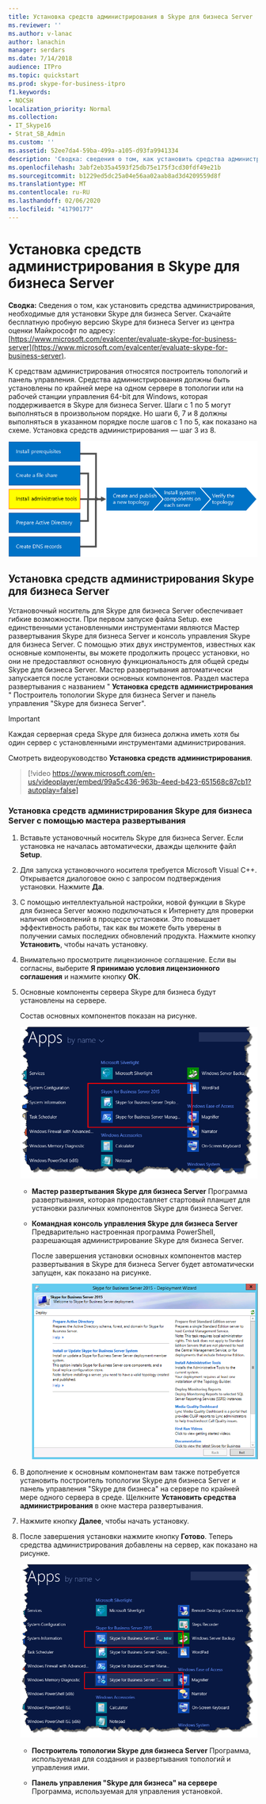 ```yaml
---
title: Установка средств администрирования в Skype для бизнеса Server
ms.reviewer: ''
ms.author: v-lanac
author: lanachin
manager: serdars
ms.date: 7/14/2018
audience: ITPro
ms.topic: quickstart
ms.prod: skype-for-business-itpro
f1.keywords:
- NOCSH
localization_priority: Normal
ms.collection:
- IT_Skype16
- Strat_SB_Admin
ms.custom: ''
ms.assetid: 52ee7da4-59ba-499a-a105-d93fa9941334
description: 'Сводка: сведения о том, как установить средства администрирования, необходимые для установки Skype для бизнеса Server. Скачайте бесплатную пробную версию Skype для бизнеса Server из центра оценки Майкрософт по адресу: https://www.microsoft.com/evalcenter/evaluate-skype-for-business-server.'
ms.openlocfilehash: 3abf2eb35a4593f25db75e175f3cd30fdf49e21b
ms.sourcegitcommit: b1229ed5dc25a04e56aa02aab8ad3d4209559d8f
ms.translationtype: MT
ms.contentlocale: ru-RU
ms.lasthandoff: 02/06/2020
ms.locfileid: "41790177"
---
```

# <a name="install-administrative-tools-in-skype-for-business-server"></a>Установка средств администрирования в Skype для бизнеса Server
 
**Сводка:** Сведения о том, как установить средства администрирования, необходимые для установки Skype для бизнеса Server. Скачайте бесплатную пробную версию Skype для бизнеса Server из центра оценки Майкрософт по адресу: [https://www.microsoft.com/evalcenter/evaluate-skype-for-business-server](https://www.microsoft.com/evalcenter/evaluate-skype-for-business-server).
  
К средствам администрирования относятся построитель топологий и панель управления. Средства администрирования должны быть установлены по крайней мере на одном сервере в топологии или на рабочей станции управления 64-bit для Windows, которая поддерживается в Skype для бизнеса Server. Шаги с 1 по 5 могут выполняться в произвольном порядке. Но шаги 6, 7 и 8 должны выполняться в указанном порядке после шагов с 1 по 5, как показано на схеме. Установка средств администрирования — шаг 3 из 8.
  
![Обзорная схема](../../media/d856afe8-4758-432f-bc45-e1956016419a.png)
  
## <a name="install-skype-for-business-server-administrative-tools"></a>Установка средств администрирования Skype для бизнеса Server

Установочный носитель для Skype для бизнеса Server обеспечивает гибкие возможности. При первом запуске файла Setup. exe единственными установленными инструментами являются Мастер развертывания Skype для бизнеса Server и консоль управления Skype для бизнеса Server. С помощью этих двух инструментов, известных как основные компоненты, вы можете продолжить процесс установки, но они не предоставляют основную функциональность для общей среды Skype для бизнеса Server. Мастер развертывания автоматически запускается после установки основных компонентов. Раздел мастера развертывания с названием " **Установка средств администрирования** " Построитель топологии Skype для бизнеса Server и панель управления "Skype для бизнеса Server".
  
> [!IMPORTANT]
> Каждая серверная среда Skype для бизнеса должна иметь хотя бы один сервер с установленными инструментами администрирования. 
  
Смотреть видеоруководство **Установка средств администрирования**.
  
> [!video https://www.microsoft.com/en-us/videoplayer/embed/99a5c436-963b-4eed-b423-651568c87cb1?autoplay=false]
  
### <a name="install-skype-for-business-server-administrative-tools-from-the-deployment-wizard"></a>Установка средств администрирования Skype для бизнеса Server с помощью мастера развертывания

1. Вставьте установочный носитель Skype для бизнеса Server. Если установка не началась автоматически, дважды щелкните файл **Setup**.
    
2. Для запуска установочного носителя требуется Microsoft Visual C++. Открывается диалоговое окно с запросом подтверждения установки. Нажмите **Да**.
    
3. С помощью интеллектуальной настройки, новой функции в Skype для бизнеса Server можно подключаться к Интернету для проверки наличия обновлений в процессе установки. Это повышает эффективность работы, так как вы можете быть уверены в получении самых последних обновлений продукта. Нажмите кнопку **Установить**, чтобы начать установку.
    
4. Внимательно просмотрите лицензионное соглашение. Если вы согласны, выберите **Я принимаю условия лицензионного соглашения** и нажмите кнопку **ОК**.
    
5. Основные компоненты сервера Skype для бизнеса будут установлены на сервере. 
    
    Состав основных компонентов показан на рисунке.
    
    ![Основные компоненты на экране приложений.](../../media/0da1d983-4c4b-4b23-a196-c3bdba4857c6.png)
  
   - **Мастер развертывания Skype для бизнеса Server** Программа развертывания, которая предоставляет стартовый планшет для установки различных компонентов Skype для бизнеса Server.
    
   - **Командная консоль управления Skype для бизнеса Server** Предварительно настроенная программа PowerShell, разрешающая администрирование Skype для бизнеса Server.
    
     После завершения установки основных компонентов мастер развертывания в Skype для бизнеса Server будет автоматически запущен, как показано на рисунке. 
    
     ![Мастер развертывания Skype для бизнеса Server](../../media/310c3437-83f9-48fa-a1e1-9fd09009fe31.png)
  
6. В дополнение к основным компонентам вам также потребуется установить построитель топологии Skype для бизнеса Server и панель управления "Skype для бизнеса" на сервере по крайней мере одного сервера в среде. Щелкните **Установить средства администрирования** в окне мастера развертывания.
    
7. Нажмите кнопку **Далее**, чтобы начать установку.
    
8. После завершения установки нажмите кнопку **Готово**. Теперь средства администрирования добавлены на сервер, как показано на рисунке.
    
    ![Средства администрирования Skype для бизнеса Server](../../media/760873dd-9c87-4efb-bf98-7162d876fd18.png)
  
   - **Построитель топологии Skype для бизнеса Server** Программа, используемая для создания и развертывания топологий и управления ими.
    
   - **Панель управления "Skype для бизнеса" на сервере** Программа, используемая для управления установкой.
    

